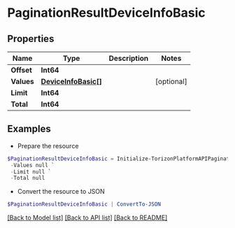 # PaginationResultDeviceInfoBasic
## Properties

Name | Type | Description | Notes
------------ | ------------- | ------------- | -------------
**Offset** | **Int64** |  | 
**Values** | [**DeviceInfoBasic[]**](DeviceInfoBasic.md) |  | [optional] 
**Limit** | **Int64** |  | 
**Total** | **Int64** |  | 

## Examples

- Prepare the resource
```powershell
$PaginationResultDeviceInfoBasic = Initialize-TorizonPlatformAPIPaginationResultDeviceInfoBasic  -Offset null `
 -Values null `
 -Limit null `
 -Total null
```

- Convert the resource to JSON
```powershell
$PaginationResultDeviceInfoBasic | ConvertTo-JSON
```

[[Back to Model list]](../README.md#documentation-for-models) [[Back to API list]](../README.md#documentation-for-api-endpoints) [[Back to README]](../README.md)

